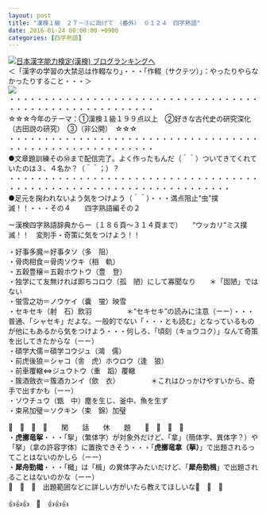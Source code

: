 ```yaml
---
layout: post
title: "漢検１級　２７－③に向けて　（番外） ０１２４　四字熟語"
date: 2016-01-24 00:00:00 +0900
categories: [四字熟語]
---
```


[![](/syuusyuu9701/assets/images/漢検１級-２７－③に向けて-（番外）-０１２４-四字熟語-br_c_3028_1.gif)](http://blog.with2.net/link.php?1659096:3028 "日本漢字能力検定(漢検) ブログランキングへ")[日本漢字能力検定(漢検) ブログランキングへ](http://blog.with2.net/link.php?1659096:3028)  
＜「漢字の学習の大禁忌は作輟なり」・・・「作輟（サクテツ）」：やったりやらなかったりすること・・・＞  
![](/syuusyuu9701/assets/images/漢検１級-２７－③に向けて-（番外）-０１２４-四字熟語-8ec394ed5387e6ad849567900fc3d955.png)  
・・・・・・・・・・・・・・・・・・・・・・・・・・・・・・・・・・・・・・・・・・・・・・・・・・・・・・・・・  
☆☆☆今年のテーマ：①漢検１級１９９点以上　②好きな古代史の研究深化（古田説の研究）　③（非公開）　☆☆☆　　  
・・・・・・・・・・・・・・・・・・・・・・・・・・・・・・・・・・・・・・・・・・・・・・・・・・・・・・・・・  
●文章題訓練その㊿まで配信完了。よく作ったもんだ（＾＾）ついてきてくれていたのは３、４名か？（＾＾；）？  
・・・・・・・・・・・・・・・・・・・・・・・・・・・・・・・・・・・・・・・・・・・・・・・・・・・・・・・・・・・・・・・・・・・・  
●足元を掬われないよう気をつけよう（＾＾）・・・満点阻止“虫”撲滅！！・・・その４　　四字熟語編その２  
  
ー漢検四字熟語辞典からー（１８６頁～３１４頁まで）　　“ウッカリ”ミス撲滅！！　変則手・奇策に気をつけよう！！  
  
・好事多魔＝好事タソ（多　阻）  
・骨肉相食＝骨肉ソウキ（相　軌）  
・五穀豊穣＝五穀ホウトウ（豊　登）  
・独学にて友無ければ即ちコロウ（孤　陋）にして寡聞なり　　＊「固陋」ではない  
・蛍雪之功＝ノウケイ（囊　蛍）映雪  
・セキセキ（射　石）飲羽　　　　　＊“セキセキ”の読みに注意（ーー）・・・普通、「シャセキ」だよな。一般的でない「・・・とも読む」となっているものが他にもあるから気をつけよう・・・何しろ、「頃刻（キョウコク）」なんて奇策を出してきたからな（ーー）  
・碩学大儒＝碩学コウジュ（鴻　儒）  
・前虎後狼＝シャコ（舎　虎）ホウロウ（逢　狼）  
・前車覆轍⇔ジュウトウ（重　蹈）覆轍  
・簇酒斂衣＝簇酒カンイ（歛　衣）　　　　　＊これはひっかけやすいから、奇手で出すかも（ーー）  
・ソウチュウ（甑　中）塵を生じ、釜中、魚を生ず  
・束帛加璧＝ソクキン（束　錦）加璧  
  
  
🚬　🚬　🚬　🚬　　閑　　話　　休　　題　　🚬　🚬　🚬　🚬  
・**虎擲竜挐**・・・「挐」（繁体字）が対象外だけど、「拿」（簡体字、異体字？）や「拏」（拿の許容字体）に置換できそう・・・「**虎擲竜拿（拏）**」で出題されるってことはないのかしら（ーー）  
・**犀舟勁檝**・・・「檝」は「楫」の異体字みたいだけど、「**犀舟勁楫**」で出題されることはないのかな（ーー）  
🚬　🚬　🚬　出題範囲などに詳しい方がいたら教えてほしいな🚬　🚬　🚬  
  
👍👍👍　🙊　👍👍👍  